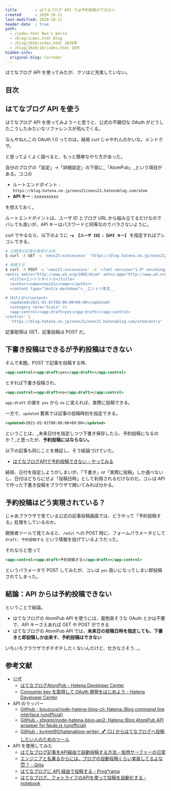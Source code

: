 ```yaml
---
title        : はてなブログ API では予約投稿ができない
created      : 2020-10-11
last-modified: 2020-10-11
header-date  : true
path:
  - /index.html Neo's World
  - /blog/index.html Blog
  - /blog/2020/index.html 2020年
  - /blog/2020/10/index.html 10月
hidden-info:
  original-blog: Corredor
---
```


はてなブログ API を使ってみたが、クソほど充実していない。

## 目次

## はてなブログ API を使う

はてなブログ API を使ってみようーと思うと、公式の不親切な OAuth がどうしたこうしたみたいなリファレンスが飛んでくる。

なんやねんこの OAuth 1.0 ってのは。結局 curl じゃやれんのかいな。メンドクサ。

と思ってよくよく調べると、もっと簡単なやり方があった。

自分のブログの「設定」→「詳細設定」の下部に_「AtomPub」_という項目がある。ココの

- ルートエンドポイント : `https://blog.hatena.ne.jp/neos21/neos21.hatenablog.com/atom`
- **API キー** : xxxxxxxxxx

を控えておく。

ルートエンドポイントは、ユーザ ID とブログ URL から組み立てるだけなのでバレても良いが、API キーはパスワードと同等なのでバラさないように。

curl でやるなら、以下のように **`-u 【ユーザ ID】:【API キー】`** を指定すればアレコレできる。

```bash
# 公開済の記事を取得する例
$ curl -X GET -u 'neos21:xxxxxxxxxx' 'https://blog.hatena.ne.jp/neos21/neos21.hatenablog.com/atom/entry'

# 投稿する
$ curl -X POST -u 'neos21:xxxxxxxxxx' -d '<?xml version="1.0" encoding="utf-8"?>
<entry xmlns="http://www.w3.org/2005/Atom" xmlns:app="http://www.w3.org/2007/app">
  <title>エントリタイトル</title>
  <author><name>neos21</name></author>
  <content type="text/x-markdown">__エントリ本文__

# ほげふが</content>
  <updated>2021-01-01T08:00:00+09:00</updated>
  <category term="Scala" />
  <app:control><app:draft>yes</app:draft></app:control>
</entry>' \
  'https://blog.hatena.ne.jp/neos21/neos21.hatenablog.com/atom/entry'
```

記事取得は GET、記事投稿は POST だ。

## 下書き投稿はできるが予約投稿はできない

そんで本題。POST で記事を投稿する時、

```xml
<app:control><app:draft>yes</app:draft></app:control>
```

とすれば下書き投稿され、

```xml
<app:control><app:draft>no</app:draft></app:control>
```

`app:draft` の値を `yes` から `no` に変えれば、実際に投稿できる。

一方で、`updated` 要素では記事の投稿時刻を指定できる。

```xml
<updated>2021-01-01T08:00:00+09:00</updated>
```

ということは、_未来日付を指定しつつ下書き保存したら、予約投稿になるのか？_と思ったが、**予約投稿にはならない。**

以下の記事も同じことを検証し、そう結論づけていた。

- [はてなブログAPIで予約投稿できない - やってみる](http://ytyaru.hatenablog.com/entry/2017/06/07/000000)

結局、日付を指定しようがしまいが、「下書き」or「実際に投稿」しか選べないし、日付はどちらにせよ「投稿日時」として利用されるだけなのだ。コレは API で作った下書き投稿をブラウザで開いてみれば分かる。

## 予約投稿はどう実現されている？

じゃあブラウザで見ている公式の記事投稿画面では、どうやって「予約投稿する」処理をしているのか。

開発者ツールで見てみると、`/edit` への POST 時に、フォームパラメータとして `draft: 予約投稿する` という情報を投げているようだった。

それならと思って

```xml
<app:control><app:draft>予約投稿する</app:draft></app:control>
```

というパラメータで POST してみたが、コレは `yes` 扱いになってしまい即投稿されてしまった。

## 結論：API からは予約投稿できない

ということで結論。

- はてなブログの AtomPub API を使うには、面倒臭そうな OAuth とかは不要で、API キーさえあれば GET や POST ができる
- はてなブログの AtomPub API では、**未来日の投稿日時を指定しても、下書きと即投稿しか出来す、予約投稿はできない**

いちいちブラウザでポチポチしたくないんだけど、仕方なさそう…。

## 参考文献

- 公式
  - [はてなブログAtomPub - Hatena Developer Center](http://developer.hatena.ne.jp/ja/documents/blog/apis/atom)
  - [Consumer key を取得して OAuth 開発をはじめよう - Hatena Developer Center](http://developer.hatena.ne.jp/ja/documents/auth/apis/oauth/consumer)
- API のラッパー
  - [GitHub - bouzuya/node-hatena-blog-cli: Hatena::Blog command line interface (unofficial)](https://github.com/bouzuya/node-hatena-blog-cli)
  - [GitHub - sfpgmr/node-hatena-blog-api2: Hatena::Blog AtomPub API wrapper for Node.js (unofficial)](https://github.com/sfpgmr/node-hatena-blog-api2)
  - [GitHub - kymmt90/hatenablog-writer: 🖋 CLI からはてなブログへ投稿したい人のためのツール](https://github.com/kymmt90/hatenablog-writer)
- API を使用してみた
  - [はてなブログ記事をAPI経由で自動投稿する方法 - 仮想サーファーの日常](https://www.virtual-surfer.com/entry/2018/04/22/190000)
  - [エンジニアと名乗るからには、ブログの自動投稿くらい実装してるよな😇？ - Qiita](https://qiita.com/virtual_techX/items/5179b73576d86a89868e)
  - [はてなブログに API 経由で投稿する - Prog*rama](https://www.programa.tokyo/entry/2017/07/23/095929)
  - [はてなブログ、フォトライフのAPIを使って投稿を自動化する - notebook](https://swfz.hatenablog.com/entry/2019/09/01/040939)
